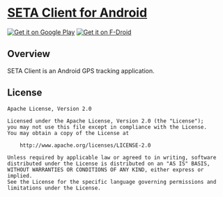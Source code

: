 # [SETA Client for Android](#)

[![Get it on Google Play](http://www.tananaev.com/badges/google-play.svg)](#) [![Get it on F-Droid](http://www.tananaev.com/badges/f-droid.svg)](#)

## Overview

SETA Client is an Android GPS tracking application.

## License

    Apache License, Version 2.0

    Licensed under the Apache License, Version 2.0 (the "License");
    you may not use this file except in compliance with the License.
    You may obtain a copy of the License at

        http://www.apache.org/licenses/LICENSE-2.0

    Unless required by applicable law or agreed to in writing, software
    distributed under the License is distributed on an "AS IS" BASIS,
    WITHOUT WARRANTIES OR CONDITIONS OF ANY KIND, either express or implied.
    See the License for the specific language governing permissions and
    limitations under the License.

